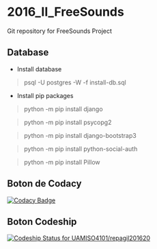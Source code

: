 # 2016_II_FreeSounds
Git repository for FreeSounds Project

## Database

* Install database

> psql -U postgres -W -f install-db.sql

* Install pip packages

> python -m pip install django

> python -m pip install psycopg2

> python -m pip install django-bootstrap3

> python -m pip install python-social-auth

> python -m pip install Pillow

## Boton de Codacy
[![Codacy Badge](https://api.codacy.com/project/badge/Grade/fb5b2faeeeae4895985a33d320680378)](https://www.codacy.com/app/blancos2004/repagil201620?utm_source=github.com&amp;utm_medium=referral&amp;utm_content=UAMISO4101/repagil201620&amp;utm_campaign=Badge_Grade)

## Boton Codeship
[ ![Codeship Status for UAMISO4101/repagil201620](https://app.codeship.com/projects/acc4af60-82e0-0134-2f9e-469fd5f7d27c/status?branch=master)](https://app.codeship.com/projects/182623)